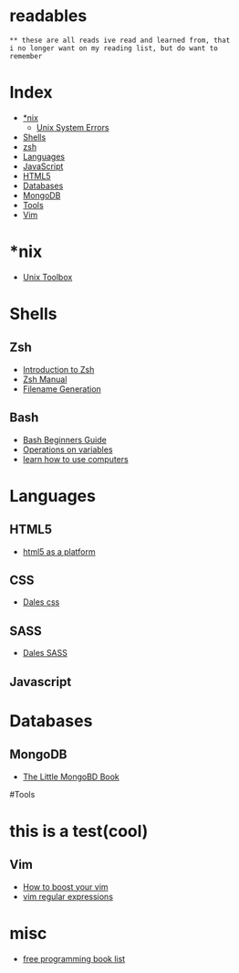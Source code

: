 readables
=========

``` english
** these are all reads ive read and learned from, that  
i no longer want on my reading list, but do want to  
remember
```


# Index
* [\*nix](#*nix)
  * [Unix System Errors](http://www-numi.fnal.gov/offline_software/srt_public_context/WebDocs/Errors/unix_system_errors.html)
* [Shells](#shells)
 * [zsh](#zsh)
* [Languages](#languages)
 * [JavaScript](#javascript)
 * [HTML5](#html5)
* [Databases](#databases)
 * [MongoDB](#mongodb)
* [Tools](#tools)
 * [Vim](#vim)

# \*nix
 * [Unix Toolbox](http://cb.vu/unixtoolbox.xhtml) 

# Shells
## Zsh
* [Introduction to Zsh](http://zsh.sourceforge.net/Intro/intro_toc.html)
* [Zsh Manual](http://zsh.sourceforge.net/Doc/Release/zsh_toc.html)
* [Filename Generation](http://zsh.sourceforge.net/Intro/intro_2.html)
## Bash
* [Bash Beginners Guide](http://tldp.org/LDP/Bash-Beginners-Guide/html/index.html)
* [Operations on variables](http://tldp.org/LDP/Bash-Beginners-Guide/html/sect_10_03.html)
* [learn how to use computers](http://www.anotheruiguy.com/ux-design-dev/_book/learning-computers/README.html)

# Languages
## HTML5
* [html5 as a platform](http://www.anotheruiguy.com/ux-design-dev/_book/html5/README.html)
## CSS
* [Dales css](http://www.anotheruiguy.com/ux-design-dev/_book/css-typo/README.html)
## SASS
* [Dales SASS](http://www.anotheruiguy.com/ux-design-dev/_book/sass/README.html)
## Javascript

# Databases
## MongoDB 
* [The Little MongoBD Book](http://openmymind.net/mongodb.pdf)

#Tools
# this is a test(cool)
## Vim 
 * [How to boost your vim](http://sheerun.net/2014/03/21/how-to-boost-your-vim-productivity/)
 * [vim regular expressions](http://vimregex.com/)

# misc
* [free programming book list](https://github.com/vhf/free-programming-books/blob/master/free-programming-books.md#go)
